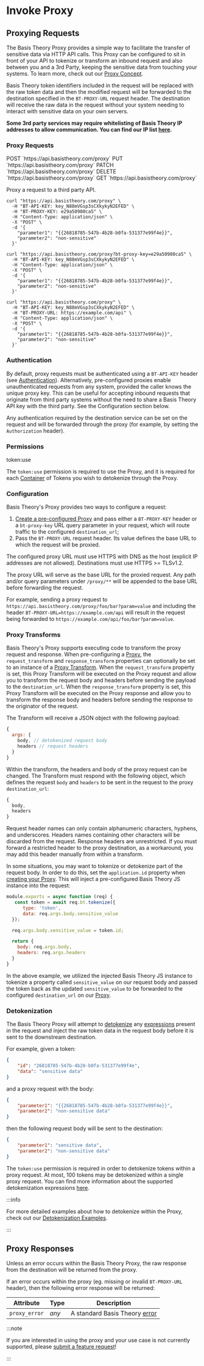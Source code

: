 # Invoke Proxy

## Proxying Requests

The Basis Theory Proxy provides a simple way to facilitate the transfer of sensitive data via HTTP API calls. This Proxy can be configured to sit in front of your API to tokenize or transform an inbound request and also between you and a 3rd Party, keeping the sensitive data from touching your systems. To learn more, check out our [Proxy Concept](https://developers.basistheory.com/concepts/what-is-the-proxy/).

Basis Theory token identifiers included in the request will be replaced with the raw token data and then the modified request will be forwarded to the destination specified in the `BT-PROXY-URL` request header. The destination will receive the raw data in the request without your system needing to interact with sensitive data on your own servers.

**Some 3rd party services may require whitelisting of Basis Theory IP addresses to allow communication. You can find our IP list [here](/docs/api/ip-addresses).** 

### Proxy Requests

<span class="http-method post">
  <span class="method-wrapper">
    <span class="box-method">POST</span>
  </span>
  `https://api.basistheory.com/proxy`
</span>

<span class="http-method put">
  <span class="method-wrapper">
    <span class="box-method">PUT</span>
  </span>
  `https://api.basistheory.com/proxy`
</span>

<span class="http-method patch">
  <span class="method-wrapper">
    <span class="box-method">PATCH</span>
  </span>
  `https://api.basistheory.com/proxy`
</span>

<span class="http-method delete">
  <span class="method-wrapper">
    <span class="box-method">DELETE</span>
  </span>
  `https://api.basistheory.com/proxy`
</span>

<span class="http-method get">
  <span class="method-wrapper">
    <span class="box-method">GET</span>
  </span>
  `https://api.basistheory.com/proxy`
</span>

Proxy a request to a third party API.

```shell title="Request with 'BT-PROXY-KEY' header"
curl "https://api.basistheory.com/proxy" \
  -H "BT-API-KEY: key_N88mVGsp3sCXkykyN2EFED" \
  -H "BT-PROXY-KEY: e29a50980ca5" \
  -H "Content-Type: application/json" \
  -X "POST" \
  -d '{
    "parameter1": "{{26818785-547b-4b28-b0fa-531377e99f4e}}",
    "parameter2": "non-sensitive"
  }'
```

```shell title="Request with 'bt-proxy-key' query param"
curl "https://api.basistheory.com/proxy?bt-proxy-key=e29a50980ca5" \
  -H "BT-API-KEY: key_N88mVGsp3sCXkykyN2EFED" \
  -H "Content-Type: application/json" \
  -X "POST" \
  -d '{
    "parameter1": "{{26818785-547b-4b28-b0fa-531377e99f4e}}",
    "parameter2": "non-sensitive"
  }'
```

```shell title="Request with 'BT-PROXY-URL' header"
curl "https://api.basistheory.com/proxy" \
  -H "BT-API-KEY: key_N88mVGsp3sCXkykyN2EFED" \
  -H "BT-PROXY-URL: https://example.com/api" \
  -H "Content-Type: application/json" \
  -X "POST" \
  -d '{
    "parameter1": "{{26818785-547b-4b28-b0fa-531377e99f4e}}",
    "parameter2": "non-sensitive"
  }'
```

### Authentication

By default, proxy requests must be authenticated using a `BT-API-KEY` header (see [Authentication](/docs/api/authentication)).
Alternatively, pre-configured proxies enable unauthenticated requests from any system, provided the caller knows the unique proxy key. This can be useful for accepting inbound requests that originate from third party systems without the need to share a Basis Theory API key with the third party. See the Configuration section below.

Any authentication required by the destination service can be set on the request and will be forwarded through the proxy
(for example, by setting the `Authorization` header).

### Permissions

<p class="scopes">
  <span class="scope">token:use</span>
</p>

The `token:use` permission is required to use the Proxy, and it is required for each
[Container](https://developers.basistheory.com/concepts/what-are-token-containers) of Tokens you wish to detokenize through the Proxy.

### Configuration

Basis Theory's Proxy provides two ways to configure a request:

1. [Create a pre-configured Proxy](/docs/api/proxies#create-a-proxy) and pass either a `BT-PROXY-KEY` header or a `bt-proxy-key` URL query parameter in your request, which will route traffic to the configured `destination_url`;
2. Pass the `BT-PROXY-URL` request header. Its value defines the base URL to which the request will be proxied. 

The configured proxy URL must use HTTPS with DNS as the host (explicit IP addresses are not allowed). Destinations must use HTTPS >= TLSv1.2.

The proxy URL will serve as the base URL for the proxied request. Any path and/or query parameters under `/proxy/**` will be appended to the base URL before forwarding the request.

For example, sending a proxy request to `https://api.basistheory.com/proxy/foo/bar?param=value` and including the header `BT-PROXY-URL=https://example.com/api` will result in the request being forwarded to `https://example.com/api/foo/bar?param=value`.

### Proxy Transforms

Basis Theory's Proxy supports executing code to transform the proxy request and response. When pre-configuring a [Proxy](/docs/api/proxies#create-a-proxy), the `request_transform` and `response_transform` properties can optionally be set to an instance of a [Proxy Transform](/docs/api/proxies#proxy-transform-object). When the `request_transform` property is set, this Proxy Transform will be executed on the Proxy request and allow you to transform the request body and headers before sending the payload to the `destination_url`. When the `response_transform` property is set, this Proxy Transform will be executed on the Proxy response and allow you to transform the response body and headers before sending the response to the originator of the request.

The Transform will receive a JSON object with the following payload:

```js
{
  args: {
    body, // detokenized request body
    headers // request headers
  }
}
```

Within the transform, the headers and body of the proxy request can be changed.
The Transform must respond with the following object, which defines the request `body` and `headers` to be sent in the request to the proxy `destination_url`:

```js
{
  body,
  headers
}
```

<aside class="notice">
  <span>
    Request header names can only contain alphanumeric characters, hyphens, and underscores. 
    Headers names containing other characters will be discarded from the request.
    Response headers are unrestricted. If you must forward a restricted header to the proxy destination, 
    as a workaround, you may add this header manually from within a transform.
  </span>
</aside>

In some situations, you may want to tokenize or detokenize part of the request body. In order to do this, set the `application.id` property when [creating your Proxy](/docs/api/proxies#create-a-proxy). This will inject a pre-configured Basis Theory JS instance into the request:

```js
module.exports = async function (req) {
   const token = await req.bt.tokenize({
      type: 'token',
      data: req.args.body.sensitive_value
  });

  req.args.body.sensitive_value = token.id;

  return {
    body: req.args.body,
    headers: req.args.headers
  }
}
```

In the above example, we utilized the injected Basis Theory JS instance to tokenize a property called `sensitive_value` on our request body and passed the token back as the updated `sensitive_value` to be forwarded to the configured `destination_url` on our [Proxy](#proxies).

### Detokenization

The Basis Theory Proxy will attempt to [detokenize](#expressions-detokenization) any [expressions](#expressions) present in the request and inject the raw token data in the request body before it is sent to the downstream destination.

For example, given a token:

```json
{
    "id": "26818785-547b-4b28-b0fa-531377e99f4e",
    "data": "sensitive data"
}
```  

and a proxy request with the body:

```json
{
    "parameter1": "{{26818785-547b-4b28-b0fa-531377e99f4e}}",
    "parameter2": "non-sensitive data"
}
```  

then the following request body will be sent to the destination:

```json
{
    "parameter1": "sensitive data",
    "parameter2": "non-sensitive data"
}
```

The `token:use` permission is required in order to detokenize tokens within a proxy request. 
At most, 100 tokens may be detokenized within a single proxy request. You can find more information about the supported detokenization expressions [here](#expressions-detokenization).

:::info

For more detailed examples about how to detokenize within the Proxy, check out our [Detokenization Examples](#expressions-detokenization-examples).

:::

<aside class="notice">
  <span></span>
</aside>

## Proxy Responses

Unless an error occurs within the Basis Theory Proxy, the raw response from the destination will be returned from the proxy.

If an error occurs within the proxy (eg. missing or invalid `BT-PROXY-URL` header), then the following error response will be returned:

| Attribute     | Type  | Description                              |
|---------------|-------|------------------------------------------|
| `proxy_error` | *any* | A standard Basis Theory [error](#errors) |

:::note

If you are interested in using the proxy and your use case is not currently supported, please [submit a feature request](mailto:support@basistheory.com?subject=Proxy%20Feature%20Request)!

:::